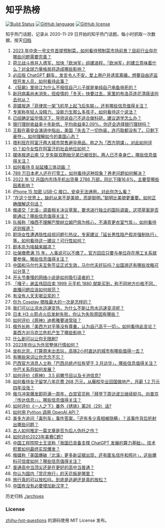 # 知乎热榜
[![Build Status](https://github.com/ToWeLong/zhihu-hot-questions/workflows/CI/badge.svg)](https://github.com/ToWeLong/zhihu-hot-questions/actions)
[![GitHub language](https://img.shields.io/badge/language-golang-orange.svg)](https://golang.org/)
[![GitHub license](https://img.shields.io/github/license/ToWeLong/zhihu-hot-questions)](https://github.com/ToWeLong/zhihu-hot-questions/blob/main/LICENSE)

知乎热门话题，记录从 2020-11-29 日开始的知乎热门话题。每小时抓取一次数据，按天[归档](./archives)

<!-- BEGIN -->

1. [2023 年中央一号文件首提预制菜，如何看待预制菜市场前景？目前行业存在哪些问题需要完善？](https://www.zhihu.com/question/584280924)
1. [荷兰战斗旅并入德军，加快「欧洲军」组建进程，「欧洲军」的建立意味着什么？对全球力量格局将造成哪些影响？](https://www.zhihu.com/question/584797243)
1. [必应版 ChatGPT 翻车，发言令人不安，爱上用户并诱其离婚，想要自由还监控开发人员，如何看待此事？](https://www.zhihu.com/question/584714936)
1. [《狂飙》里徐江为什么不相信自己儿子就是单纯自己电鱼电死的？](https://www.zhihu.com/question/580488824)
1. [新冠病毒尚未消失，但疫情的「冬天」快要过去，家里的布洛芬连花清瘟该何去何从？](https://www.zhihu.com/question/584805716)
1. [菲媒报道「菲律宾一架飞机早上起飞后失联」，还有哪些信息值得关注？](https://www.zhihu.com/question/584789018)
1. [专家称年轻人没精力、没能力生那么多孩子，如何看待这个说法？](https://www.zhihu.com/question/584770549)
1. [已经确定延毕情况下，导师说自己不适合做科研，建议退学怎么办？](https://www.zhihu.com/question/584465453)
1. [银行理财收益率十年新低，平均收益率2.09%，你还会选择银行理财吗？](https://www.zhihu.com/question/584829788)
1. [王毅在慕安会演讲中指出，美国「失去了一切伪装，连巧取都没有了，只剩下豪夺」，如何理解如今的美国心态？](https://www.zhihu.com/question/584878428)
1. [塔利班在阿富汗两大城市禁售避孕用品，称之为「西方阴谋」，对此如何评价？如今女性在阿富汗的社会地位如何？](https://www.zhihu.com/question/584775490)
1. [媒体报道云南 12 岁失联双胞胎兄弟已被找到，两人已不幸身亡，哪些信息值得关注？](https://www.zhihu.com/question/584703265)
1. [如何看待 B 站延播三体动画 ？](https://www.zhihu.com/question/584363228)
1. [789 万日本老人还在打零工，如何看待这种现象？养老问题如何解决？](https://www.zhihu.com/question/584570107)
1. [2022 年 12 月国内市场手机出货量 2786 万部，同比下降16.6%，主要受哪些因素影响？](https://www.zhihu.com/question/584685635)
1. [iPhone 15 加密 USB-C 接口，安卓无法通用，对此你怎么看？](https://www.zhihu.com/question/584449780)
1. [“在这个世界上，缺的从来不是美貌，而是聪明。”聪明比美貌更重要。如何正确理解这句话？](https://www.zhihu.com/question/583958944)
1. [俄递交「北溪」调查相关决议草案，要求进行独立的国际调查，这项草案是否能通过？哪些信息值得关注？](https://www.zhihu.com/question/584792631)
1. [队报称「梅西不理解巴黎树立姆巴佩为核心，不满意更衣室气氛」，如何看待这则报道？](https://www.zhihu.com/question/584367813)
1. [职场女性遭遇隐性歧视问题引热议，专家建议「延长男性陪产假并强制执行」等，如何看待这一建议？可行性如何？](https://www.zhihu.com/question/584572301)
1. [剧本杀为啥越来越凉？](https://www.zhihu.com/question/459243682)
1. [社保缴费满 15 年，人事说可以不缴了，官方回应只要与单位存在用工关系就要参保，哪些信息值得关注？](https://www.zhihu.com/question/584572048)
1. [中国和马尔代夫互免签证正式生效，马尔代夫好玩吗？出国游还有哪些攻略可以分享？](https://www.zhihu.com/question/584571609)
1. [开头节奏慢的网络小说是如何吸引读者的？](https://www.zhihu.com/question/565630954)
1. [「嘎子」谢孟伟回应卖 1999 元手机 1880 就能买到，称不同地方价格不同，直播问题应该如何规范？](https://www.zhihu.com/question/583738375)
1. [有没有人天天喝豆浆的？](https://www.zhihu.com/question/315036096)
1. [你为 Cosplay 牺牲最大的一次是怎样的？](https://www.zhihu.com/question/37709843)
1. [我们可以让凉水迅速变热，为什么不能让热水迅速变凉呢？](https://www.zhihu.com/question/581790596)
1. [日本 H3 火箭点火后发射失败，你认为失败原因有哪些？](https://www.zhihu.com/question/584593224)
1. [如何评价《原神》迪希雅要进常驻？](https://www.zhihu.com/question/584694278)
1. [俄外长称「美西方对平等没有尊重，认为自己高于一切」，如何看待此言论？美西方对乌克兰危机产生了哪些影响？](https://www.zhihu.com/question/583780382)
1. [什么剧可以让你无限刷?](https://www.zhihu.com/question/584630367)
1. [2023年你认为外贸整体行情如何？](https://www.zhihu.com/question/578101042)
1. [坐标北京，打算周末出去玩，高铁2小时直达的城市有哪些值得一去？](https://www.zhihu.com/question/582817624)
1. [有哪些宋词让你念念不忘？](https://www.zhihu.com/question/577743293)
1. [巴西官方消息人士称「巴西总统卢拉有望于 3 月访华」，哪些信息值得关注？中巴关系将如何发展？](https://www.zhihu.com/question/584777078)
1. [如何评价《原神》 3.5 前瞻节目以及卡池信息?](https://www.zhihu.com/question/584701753)
1. [如何看待女子留学八年花费 268 万元，从藤校毕业回国做地产，月薪 1.2 万元四年没涨？](https://www.zhihu.com/question/584383340)
1. [俄乌冲突爆发即将满一周年，白宫官员称「拜登下周访波兰继续挺乌、向普京『传达信息』」，哪些信息值得关注？](https://www.zhihu.com/question/584770849)
1. [如何评价《一人之下》番外《锈铁》第26（29）话?](https://www.zhihu.com/question/584719749)
1. [如何用 Python 调用 OpenAI API？](https://www.zhihu.com/question/575983484)
1. [美多方追问「毒列车」事件答案，「还有多少真相被隐瞒」？该事件背后折射出哪些问题？](https://www.zhihu.com/question/584585535)
1. [古人如何推定一篇文章是否为后人伪托之作？](https://www.zhihu.com/question/545750869)
1. [如何评价2023年美赛C题?](https://www.zhihu.com/question/584584346)
1. [中国工程院院士王坚称「我国已具备支撑 ChatGPT 发展的算力基础」，技术积累如何最终实现爆发？](https://www.zhihu.com/question/584877756)
1. [俄媒称「美国爆破『北溪』更多新证据出现，还有匿名信件和照片」，这些爆料可信度如何？哪些信息值得关注？](https://www.zhihu.com/question/584564170)
1. [普通高中当顶尖还是在更好的高中当普通？](https://www.zhihu.com/question/584579265)
1. [你认为国内「赏花旅行」的天花板是哪里？](https://www.zhihu.com/question/583791539)
1. [旅行真的可以放松吗，到底是逃避还是真的放松？](https://www.zhihu.com/question/429908883)
1. [中国有没有必要增加新汉字？](https://www.zhihu.com/question/584377298)

<!-- END -->

历史归档 [./archives](./archives)


### License
[zhihu-hot-questions](https://github.com/towelong/zhihu-hot-questions) 的源码使用 MIT License 发布。